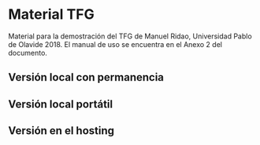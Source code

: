 # Material TFG
Material para la demostración del TFG de Manuel Ridao, Universidad Pablo de Olavide 2018. El manual de uso se encuentra en el Anexo 2 del documento.

## Versión local con permanencia

## Versión local portátil

## Versión en el hosting
